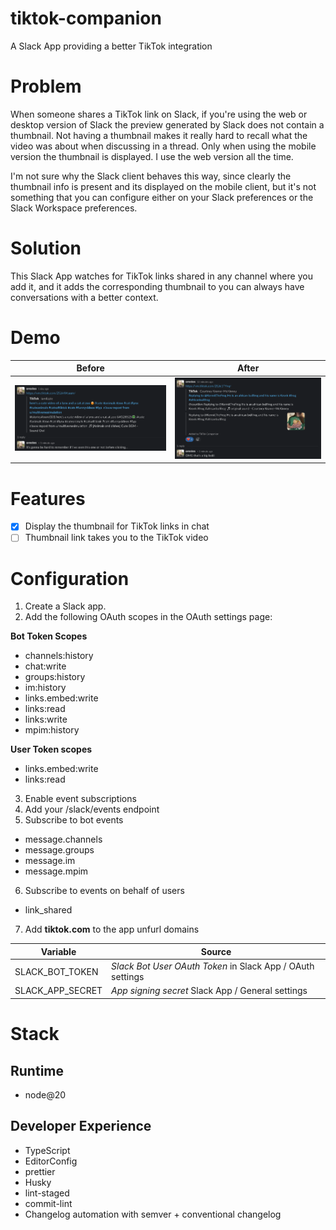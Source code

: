 # tiktok-companion

A Slack App providing a better TikTok integration

# Problem

When someone shares a TikTok link on Slack, if you're using the web or desktop version of Slack the preview generated by Slack does not contain a thumbnail. Not having a thumbnail makes it really hard to recall what the video was about when discussing in a thread. Only when using the mobile version the thumbnail is displayed. I use the web version all the time.

I'm not sure why the Slack client behaves this way, since clearly the 
thumbnail info is present and its displayed on the mobile client, but 
it's 
not something that you can configure either on your Slack preferences or the Slack Workspace preferences.

# Solution

This Slack App watches for TikTok links shared in any channel where you add it, and it adds the corresponding thumbnail to you can always have conversations with a better context.

# Demo

Before|After
-|-
<img src="demo/before.png" alt="Before" />|<img src="demo/after.png" alt="After" />

# Features

- [x] Display the thumbnail for TikTok links in chat
- [ ] Thumbnail link takes you to the TikTok video

# Configuration

1. Create a Slack app.
2. Add the following OAuth scopes in the OAuth settings page:

**Bot Token Scopes**
- channels:history
- chat:write
- groups:history
- im:history
- links.embed:write
- links:read
- links:write
- mpim:history

**User Token scopes**

- links.embed:write
- links:read

3. Enable event subscriptions
4. Add your /slack/events endpoint
5. Subscribe to bot events

- message.channels
- message.groups
- message.im
- message.mpim

6. Subscribe to events on behalf of users

- link_shared

7. Add **tiktok.com** to the app unfurl domains

Variable|Source
-|-
SLACK_BOT_TOKEN|_Slack Bot User OAuth Token_ in Slack App / OAuth settings
SLACK_APP_SECRET|_App signing secret_ Slack App / General settings

# Stack

## Runtime

- node@20

## Developer Experience

- TypeScript
- EditorConfig
- prettier
- Husky
- lint-staged
- commit-lint
- Changelog automation with semver + conventional changelog

